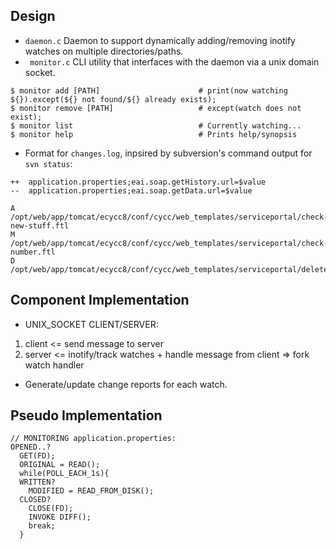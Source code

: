 ## Design
- ``` daemon.c ``` Daemon to support dynamically adding/removing inotify watches on multiple directories/paths. 
- ``` monitor.c``` CLI utility that interfaces with the daemon via a unix domain socket.
```		  
$ monitor add [PATH]                      # print(now watching ${}).except(${} not found/${} already exists); 
$ monitor remove [PATH]                   # except(watch does not exist);
$ monitor list                            # Currently watching...
$ monitor help                            # Prints help/synopsis
```
- Format for ```changes.log```, inpsired by subversion's command output for `svn status`:
```
++  application.properties;eai.soap.getHistory.url=$value
--  application.properties;eai.soap.getData.url=$value

A /opt/web/app/tomcat/ecycc8/conf/cycc/web_templates/serviceportal/check-new-stuff.ftl
M /opt/web/app/tomcat/ecycc8/conf/cycc/web_templates/serviceportal/check-number.ftl
D /opt/web/app/tomcat/ecycc8/conf/cycc/web_templates/serviceportal/deleteme.ftl	
```
## Component Implementation
- UNIX_SOCKET CLIENT/SERVER:
1. client <= send message to server
2. server <= inotify/track watches + handle message from client => fork watch handler

- Generate/update change reports for each watch.

## Pseudo Implementation
```
// MONITORING application.properties:
OPENED..?
  GET(FD);
  ORIGINAL = READ();
  while(POLL_EACH_1s){
  WRITTEN?
    MODIFIED = READ_FROM_DISK();
  CLOSED?
    CLOSE(FD);
    INVOKE DIFF();
    break; 
  }
```
